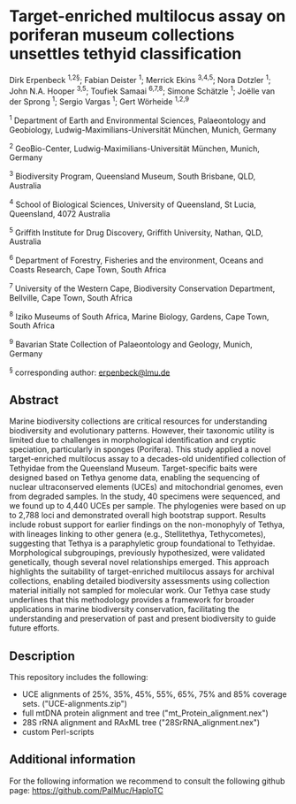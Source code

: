 # Target-enriched multilocus assay on poriferan museum collections unsettles tethyid classification

Dirk Erpenbeck <sup>1,2§</sup>; Fabian Deister <sup>1</sup>; Merrick Ekins <sup>3,4,5</sup>; Nora Dotzler <sup>1</sup>; John N.A. Hooper <sup>3,5</sup>; Toufiek Samaai  <sup>6,7,8</sup>; Simone Schätzle <sup>1</sup>; Joëlle van der Sprong <sup>1</sup>; Sergio Vargas <sup>1</sup>; Gert Wörheide <sup>1,2,9</sup>

<sup>1</sup> Department of Earth and Environmental Sciences, Palaeontology and Geobiology, Ludwig-Maximilians-Universität München, Munich, Germany

<sup>2</sup> GeoBio-Center, Ludwig-Maximilians-Universität München, Munich, Germany

<sup>3</sup> Biodiversity Program, Queensland Museum, South Brisbane, QLD, Australia

<sup>4</sup> School of Biological Sciences, University of Queensland, St Lucia, Queensland, 4072 Australia

<sup>5</sup> Griffith Institute for Drug Discovery, Griffith University, Nathan, QLD, Australia

<sup>6</sup> Department of Forestry, Fisheries and the environment, Oceans and Coasts Research, Cape Town, South Africa

<sup>7</sup> University of the Western Cape, Biodiversity Conservation Department, Bellville, Cape Town, South Africa

<sup>8</sup> Iziko Museums of South Africa, Marine Biology, Gardens, Cape Town, South Africa

<sup>9</sup> Bavarian State Collection of Palaeontology and Geology, Munich, Germany

<sup>§</sup> corresponding author: erpenbeck@lmu.de

## Abstract
Marine biodiversity collections are critical resources for understanding biodiversity and evolutionary patterns. However, their taxonomic utility is limited due to challenges in morphological identification and cryptic speciation, particularly in sponges (Porifera). This study applied a novel target-enriched multilocus assay to a decades-old unidentified collection of Tethyidae from the Queensland Museum. Target-specific baits were designed based on Tethya genome data, enabling the sequencing of nuclear ultraconserved elements (UCEs) and mitochondrial genomes, even from degraded samples. In the study, 40 specimens were sequenced, and we found up to 4,440 UCEs per sample. The phylogenies were based on up to 2,788 loci and demonstrated overall high bootstrap support. Results include robust support for earlier findings on the non-monophyly of Tethya, with lineages linking to other genera (e.g., Stellitethya, Tethycometes), suggesting that Tethya is a paraphyletic group foundational to Tethyidae. Morphological subgroupings, previously hypothesized, were validated genetically, though several novel relationships emerged. This approach highlights the suitability of target-enriched multilocus assays for archival collections, enabling detailed biodiversity assessments using collection material initially not sampled for molecular work. Our Tethya case study underlines that this methodology provides a framework for broader applications in marine biodiversity conservation, facilitating the understanding and preservation of past and present biodiversity to guide future efforts.

## Description
This repository includes the following:

*  UCE alignments of 25%, 35%, 45%, 55%, 65%, 75% and 85% coverage sets. ("UCE-alignments.zip")
*  full mtDNA protein alignment and tree ("mt_Protein_alignment.nex")
*  28S rRNA alignment and RAxML tree ("28SrRNA_alignment.nex")
*  custom Perl-scripts  

## Additional information
For the following information we recommend to consult the following github page: https://github.com/PalMuc/HaploTC
